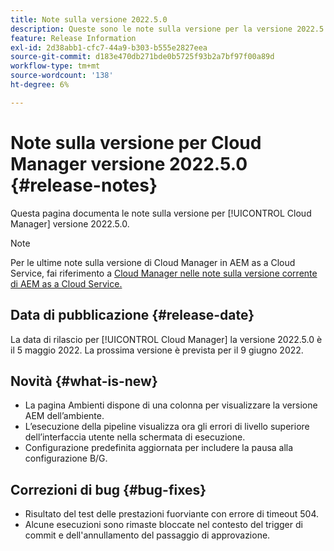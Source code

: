 ```yaml
---
title: Note sulla versione 2022.5.0
description: Queste sono le note sulla versione per la versione 2022.5.0 di Cloud Manager.
feature: Release Information
exl-id: 2d38abb1-cfc7-44a9-b303-b555e2827eea
source-git-commit: d183e470db271bde0b5725f93b2a7bf97f00a89d
workflow-type: tm+mt
source-wordcount: '138'
ht-degree: 6%

---
```



# Note sulla versione per Cloud Manager versione 2022.5.0 {#release-notes}

Questa pagina documenta le note sulla versione per [!UICONTROL Cloud Manager] versione 2022.5.0.

>[!NOTE]
>
>Per le ultime note sulla versione di Cloud Manager in AEM as a Cloud Service, fai riferimento a [Cloud Manager nelle note sulla versione corrente di AEM as a Cloud Service.](https://experienceleague.adobe.com/docs/experience-manager-cloud-service/content/implementing/using-cloud-manager/release-notes-cloud-manager/release-notes-cm-current.html)

## Data di pubblicazione {#release-date}

La data di rilascio per [!UICONTROL Cloud Manager] la versione 2022.5.0 è il 5 maggio 2022. La prossima versione è prevista per il 9 giugno 2022.

## Novità {#what-is-new}

* La pagina Ambienti dispone di una colonna per visualizzare la versione AEM dell’ambiente.
* L’esecuzione della pipeline visualizza ora gli errori di livello superiore dell’interfaccia utente nella schermata di esecuzione.
* Configurazione predefinita aggiornata per includere la pausa alla configurazione B/G.

## Correzioni di bug {#bug-fixes}

* Risultato del test delle prestazioni fuorviante con errore di timeout 504.
* Alcune esecuzioni sono rimaste bloccate nel contesto del trigger di commit e dell&#39;annullamento del passaggio di approvazione.
